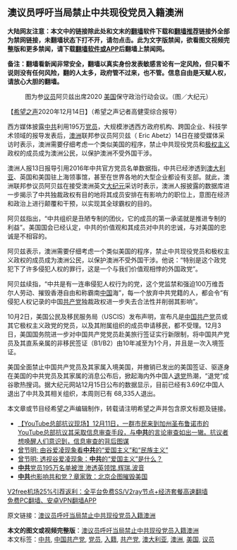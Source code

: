  <h2>澳议员呼吁当局禁止中共现役党员入籍澳洲</h2> <p class="notice"><b>大陆网友注意：本文中的链接除此处和文末的<a href="https://github.com/bannedbook/fanqiang" >翻墙</a>软件下载和<a href="https://github.com/killgcd/justmysocks/blob/master/README.md">翻墙推荐</a>链接外全部为禁网链接，未翻墙状态下打不开，请勿点击。此为文字版禁闻，欲看图文视频完整版和更多禁闻，请下载<a href="https://github.com/bannedbook/fanqiang">翻墙软件或APP</a>后翻墙上禁闻网。</p><p>备注：翻墙看新闻非常安全，翻墙以真实身份发表敏感言论有一定风险，但只看不说则没有任何风险，翻的人太多，政府管不过来，也不管。信息自由是天赋人权，请放心大胆的翻墙。</b></p>  <div class="entry"> <figure><figcaption>图为参<a href="https://www.bannedbook.org/bnews/tag/%e8%ae%ae%e5%91%98/" class="st_tag internal_tag" rel="tag" title="标签 议员 下的日志">议员</a>阿贝兹出席2020 <a href="https://www.bannedbook.org/bnews/tag/%e7%be%8e%e5%9b%bd/" class="st_tag internal_tag" rel="tag" title="标签 美国 下的日志">美国</a>保守政治行动会议。（图／大纪元）</figcaption></figure> <p>【<span class='wp_keywordlink_affiliate'><a href="https://www.soundofhope.org" title="希望之声" target="_blank">希望之声</a></span>2020年12月14日】（希望之声记者高健雯综合报导）</p> <p>西方媒体披露<a href="https://www.bannedbook.org/bnews/tag/%e4%b8%ad%e5%85%b1/" class="st_tag internal_tag" rel="tag" title="标签 中共 下的日志">中共</a>利用195万<a href="https://www.bannedbook.org/bnews/tag/%E5%85%9A%E5%91%98/" class="st_tag internal_tag" rel="tag" title="标签 党员 下的日志">党员</a>，大规模渗透西方政府机构、跨国企业、科技学术领域的报导发表后，<a href="https://www.bannedbook.org/bnews/tag/%e6%be%b3%e6%b4%b2/" class="st_tag internal_tag" rel="tag" title="标签 澳洲 下的日志">澳洲</a>联邦参议员阿贝兹（ Eric Abetz）14日在接受媒体采访时表示，澳洲需要仔细考虑一个类似美国的程序，禁止中共现役党员和<span class='wp_keywordlink'><a href="https://www.bannedbook.org/forum2/topic223.html" title="极权主义与现代民主" target="_blank">极权主义</a></span>政权的成员成为澳洲公民，以保护澳洲不受外国干涉。</p> <p>澳洲人报13日报导引用2016年中共官方党员名单数据指，中共已经渗透到<a href="https://www.bannedbook.org/bnews/tag/%e6%be%b3%e5%a4%a7%e5%88%a9%e4%ba%9a/" class="st_tag internal_tag" rel="tag" title="标签 澳大利亚 下的日志">澳大利亚</a>、英国和美国驻上海领事馆，甚至在世界各地的大型企业都设有支部。就此，澳洲联邦参议员阿贝兹在接受澳洲英文<span class='wp_keywordlink_affiliate'><a href="http://www.epochtimes.com/" title="大纪元" target="_blank">大纪元</a></span>采访时表示，澳洲人报披露的数据库进一步揭示了中共独裁政权有目的地将其成员安排在有影响力的职位上，意图在经济和政治上进行颠覆和干预，以实现其全球霸权的目的。</p>  <p>阿贝兹指出，“中共组织是丑陋专制的团伙，它的成员的第一承诺就是推进专制的利益”。美国国会已经认定，中共的价值观和其成员对中共的忠诚，与对美国的忠诚是不相容的。</p> <p>阿贝兹表示，澳洲需要仔细考虑一个类似美国的程序，禁止中共现役党员和极权主义政权的成员成为澳洲公民，以保护澳洲不受外国干涉。他说：“特别是这个政党犯下了许多侵犯人权的罪行，这是一个与我们价值观相悖的外国政党”。</p> <p>阿贝兹续指，“中共是有一连串侵犯人权行为的党，这个党监禁和强迫100万维吾尔人劳动、摧毁香港自由和称霸南<span class='wp_keywordlink_affiliate'><a href="https://www.bannedbook.org/" title="中国" target="_blank">中国</a></span>海”，每一个放弃中共党籍的人，都会令“有侵犯人权记录的中国<a href="https://www.bannedbook.org/bnews/tag/%e5%85%b1%e4%ba%a7%e5%85%9a/" class="st_tag internal_tag" rel="tag" title="标签 共产党 下的日志">共产党</a>独裁政权进一步失去合法性并削弱其影响”。</p>  <p>10月2日，美国公民及移民服务局（USCIS）发布声明，宣布凡是<a href="https://www.bannedbook.org/bnews/tag/%e4%b8%ad%e5%9b%bd%e5%85%b1%e4%ba%a7%e5%85%9a/" class="st_tag internal_tag" rel="tag" title="标签 中国共产党 下的日志">中国共产党</a>员或其它极权主义政党的党员，以及其附属组织的成员申请移民，都不受理。12月3日，美国国务院进一步对中国共产党党员赴美旅行签证实行新限制，将中国共产党员及其直系亲属的非移民签证（B1/B2）由10年减至为1个月，并且是一次入境签证。</p> <p>美国全面禁止中国共产党员及其家属入境美国，并撤销已发出的美国签证、驱逐身在美国的中共党员及其家属的消息公布后，掀起海内外中国人<span class='wp_keywordlink'><a href="http://tuidang.epochtimes.com/" title="退党" rel="nofollow" target="_blank">退党</a></span>热潮，“退党”成谷歌热搜词。据大纪元网站12月15日公布的数据显示，目前已经有3.69亿中国人退出了中共及其相关组织，本周则已有 68,335人退出。</p> <p>本文章或节目经希望之声编辑制作，转载请注明希望之声并包含原文标题及链接。</p>  <ul class='op-related-articles' title='相关阅读'> <li><a href='https://www.bannedbook.org/bnews/bannedvideo/20201215/1447971.html' target='_blank'>【YouTube总部抗议现场】12月11日，一群市民来到加州圣布鲁诺市的YouTube总部抗议其采取信息审查手段，与<b>中共</b>的言论审查如出一辙。抗议者想唤醒人们意识到，信息审查的背后图谋</a></li> <li><a href='https://www.bannedbook.org/bnews/ssgc/20201215/1447957.html' target='_blank'>曾节明: 由谷爱凌现象看<b>中共</b>的“爱国主义”和“民族主义”</a></li> <li><a href='https://www.bannedbook.org/bnews/ssgc/20201215/1447956.html' target='_blank'>曾节明: 透视谷爱凌现象：<b>中共</b>的“爱国主义”是什么？</a></li> <li><a href='https://www.bannedbook.org/bnews/taiwannews/20201215/1447954.html' target='_blank'><b>中共</b>党员195万名单被泄 渗透英领馆.辉瑞.波音</a></li> <li><a href='https://www.bannedbook.org/bnews/cbnews/20201215/1447924.html' target='_blank'><b>中共</b>也影响共和党？章家敦：北京企图摧毁美国</a></li> </ul> <p class="texttj"> <a href="https://www.bannedbook.org/forum23/topic22702.html" target="_blank">V2free机场25%引荐返利：全平台免费SS/V2ray节点+经济套餐高速翻墙</a><br/> <a href="https://github.com/bannedbook/fanqiang/wiki/%E7%A6%81%E9%97%BB%E7%BD%91%E5%AE%89%E5%8D%93%E7%BF%BB%E5%A2%99%E6%96%B0%E9%97%BBAPP" target="_blank">免费PC翻墙、安卓VPN翻墙APP</a></p><p>原文链接：<a class="src_link"  href="https://www.soundofhope.org/post/453631" target="_blank">澳议员呼吁当局禁止中共现役党员入籍澳洲</a></p><a name='sharetosocial'></a>       <div><b>本文的图文或视频完整版</b>：<a href='https://www.bannedbook.org/bnews/comments/20201215/1447982.html'>澳议员呼吁当局禁止中共现役党员入籍澳洲</a></div>  </div><!--END ENTRY--> <div class="postfooter"> <div>本文标签：<a href="https://www.bannedbook.org/bnews/tag/%e4%b8%ad%e5%85%b1/" rel="tag">中共</a>, <a href="https://www.bannedbook.org/bnews/tag/%e4%b8%ad%e5%9b%bd%e5%85%b1%e4%ba%a7%e5%85%9a/" rel="tag">中国共产党</a>, <a href="https://www.bannedbook.org/bnews/tag/%E5%85%9A%E5%91%98/" rel="tag">党员</a>, <a href="https://www.bannedbook.org/bnews/tag/%E5%85%A5%E7%B1%8D/" rel="tag">入籍</a>, <a href="https://www.bannedbook.org/bnews/tag/%e5%85%b1%e4%ba%a7%e5%85%9a/" rel="tag">共产党</a>, <a href="https://www.bannedbook.org/bnews/tag/%e6%be%b3%e5%a4%a7%e5%88%a9%e4%ba%9a/" rel="tag">澳大利亚</a>, <a href="https://www.bannedbook.org/bnews/tag/%e6%be%b3%e6%b4%b2/" rel="tag">澳洲</a>, <a href="https://www.bannedbook.org/bnews/tag/%e7%be%8e%e5%9b%bd/" rel="tag">美国</a>, <a href="https://www.bannedbook.org/bnews/tag/%e8%ae%ae%e5%91%98/" rel="tag">议员</a></div>  </div><!--END POSTFOOTER--> 
